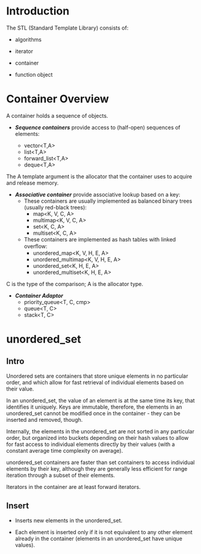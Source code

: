 # Introduction
The STL (Standard Template Library) consists of:

* algorithms

* iterator

* container

* function object

# Container Overview
A container holds a sequence of objects.

* ***Sequence containers*** provide access to (half-open) sequences of elements:

	+ vector<T,A>
	+ list<T,A>
	+ forward_list<T,A>
	+ deque<T,A>

The A template argument is the allocator that the container uses to acquire and release memory.

* ***Associative container*** provide associative lookup based on a key:
	* These containers are usually implemented as balanced binary trees (usually red-black trees):
		+ map<K, V, C, A>
		+ multimap<K, V, C, A>
		+ set<K, C, A>
		+ multiset<K, C, A>
	* These containers are implemented as hash tables with linked overﬂow:
		+ unordered_map<K, V, H, E, A>
		+ unordered_multimap<K, V, H, E, A>
		+ unordered_set<K, H, E, A>
		+ unordered_multiset<K, H, E, A>

C is the type of the comparison; A is the allocator type. 

* ***Container Adaptor***
	* priority_queue<T, C, cmp>
	* queue<T, C>
	* stack<T, C>

# unordered_set
## Intro
Unordered sets are containers that store unique elements in no particular order, and which allow for fast retrieval of individual elements based on their value.

In an unordered\_set, the value of an element is at the same time its key, that identifies it uniquely. Keys are immutable, therefore, the elements in an unordered_set cannot be modified once in the container - they can be inserted and removed, though.

Internally, the elements in the unordered_set are not sorted in any particular order, but organized into buckets depending on their hash values to allow for fast access to individual elements directly by their values (with a constant average time complexity on average).

unordered_set containers are faster than set containers to access individual elements by their key, although they are generally less efficient for range iteration through a subset of their elements.

Iterators in the container are at least forward iterators.
## Insert
* Inserts new elements in the unordered_set.

* Each element is inserted only if it is not equivalent to any other element already in the container (elements in an unordered_set have unique values).